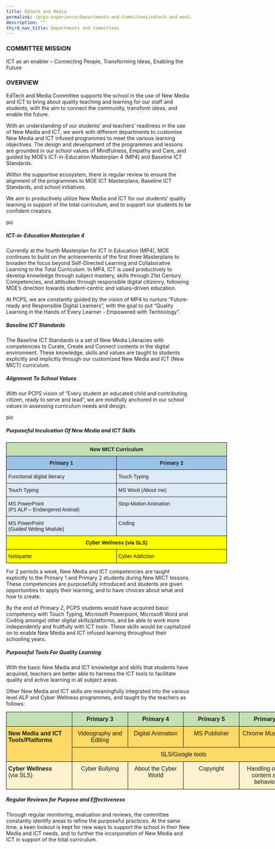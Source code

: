 ```yaml
---
title: Edtech and Media
permalink: /pcps-experience/Departments-and-Committees/edtech-and-media/
description: ""
third_nav_title: Departments and Committees
---
```

### COMMITTEE MISSION
ICT as an enabler – Connecting People, Transforming Ideas, Enabling the Future

### OVERVIEW
EdTech and Media Committee supports the school in the use of New Media and ICT to bring about quality teaching and learning for our staff and students, with the aim to connect the community, transform ideas, and enable the future.

With an understanding of our students’ and teachers’ readiness in the use of New Media and ICT, we work with different departments to customise New Media and ICT infused programmes to meet the various learning objectives. The design and development of the programmes and lessons are grounded in our school values of Mindfulness, Empathy and Care, and guided by MOE’s ICT-in-Education Masterplan 4 (MP4) and Baseline ICT Standards. 


Within the supportive ecosystem, there is regular review to ensure the alignment of the programmes to MOE ICT Masterplans, Baseline ICT Standards, and school initiatives.

We aim to productively utilize New Media and ICT for our students’ quality learning in support of the total curriculum, and to support our students to be confident creators.

pic


##### ICT-in-Education Masterplan 4

Currently at the fourth Masterplan for ICT in Education (MP4), MOE continues to build on the achievements of the first three Masterplans to broaden the focus beyond Self-Directed Learning and Collaborative Learning to the Total Curriculum. In MP4, ICT is used productively to develop knowledge through subject mastery, skills through 21st Century Competencies, and attitudes through responsible digital citizenry, following MOE’s direction towards student-centric and values-driven education.

At PCPS, we are constantly guided by the vision of MP4 to nurture “Future-ready and Responsible Digital Learners”, with the goal to put “Quality Learning in the Hands of Every Learner - Empowered with Technology”. 

##### Baseline ICT Standards

The Baseline ICT Standards is a set of New Media Literacies with competencies to Curate, Create and Connect contents in the digital environment. These knowledge, skills and values are taught to students explicitly and implicitly through our customized New Media and ICT (New MICT) curriculum.

##### Alignment To School Values

With our PCPS vision of “Every student an educated child and contributing citizen, ready to serve and lead”, we are mindfully anchored in our school values in assessing curriculum needs and design.

pic


##### Purposeful Inculcation Of New Media and ICT Skills

<style type="text/css">
.tg  {border-collapse:collapse;border-spacing:0;margin:0px auto;}
.tg td{border-color:black;border-style:solid;border-width:1px;font-family:Arial, sans-serif;font-size:14px;
  overflow:hidden;padding:10px 5px;word-break:normal;}
.tg th{border-color:black;border-style:solid;border-width:1px;font-family:Arial, sans-serif;font-size:14px;
  font-weight:normal;overflow:hidden;padding:10px 5px;word-break:normal;}
.tg .tg-1rmv{background-color:#DEEAF6;text-align:left;vertical-align:top}
.tg .tg-qjfd{background-color:#C5E0B3;font-weight:bold;text-align:center;vertical-align:top}
.tg .tg-a52s{background-color:#9CC2E5;font-weight:bold;text-align:center;vertical-align:top}
.tg .tg-hx81{background-color:#FF0;font-weight:bold;text-align:center;vertical-align:top}
.tg .tg-hw7o{background-color:#FF0;text-align:left;vertical-align:top}
</style>
<table class="tg" style="undefined;table-layout: fixed; width: 601px">
<colgroup>
<col style="width: 300px">
<col style="width: 301px">
</colgroup>
<tbody>
  <tr>
    <td class="tg-qjfd" colspan="2">New MICT Curriculum</td>
  </tr>
  <tr>
    <td class="tg-a52s">Primary 1</td>
    <td class="tg-a52s">Primary 2</td>
  </tr>
  <tr>
    <td class="tg-1rmv">Functional digital literacy</td>
    <td class="tg-1rmv">Touch Typing</td>
  </tr>
  <tr>
    <td class="tg-1rmv">Touch Typing</td>
    <td class="tg-1rmv">MS Word (About me)</td>
  </tr>
  <tr>
    <td class="tg-1rmv">MS PowerPoint<br>(P1 ALP – Endangered Animal)</td>
    <td class="tg-1rmv">Stop-Motion Animation</td>
  </tr>
  <tr>
    <td class="tg-1rmv">MS PowerPoint<br>(Guided Writing Module)</td>
    <td class="tg-1rmv">Coding</td>
  </tr>
  <tr>
    <td class="tg-hx81" colspan="2">Cyber Wellness (via SLS)</td>
  </tr>
  <tr>
    <td class="tg-hw7o">Netiquette</td>
    <td class="tg-hw7o">Cyber Addiction</td>
  </tr>
</tbody>
</table>

For 2 periods a week, New Media and ICT competencies are taught explicitly to the Primary 1 and Primary 2 students during New MICT lessons. These competencies are purposefully introduced and students are given opportunities to apply their learning, and to have choices about what and how to create.

By the end of Primary 2, PCPS students would have acquired basic competency with Touch Typing, Microsoft Powerpoint, Microsoft Word and Coding amongst other digital skills/platforms, and be able to work more independently and fruitfully with ICT tools. These skills would be capitalized on to enable New Media and ICT infused learning throughout their schooling years. 

  

##### Purposeful Tools For Quality Learning

With the basic New Media and ICT knowledge and skills that students have acquired, teachers are better able to harness the ICT tools to facilitate quality and active learning in all subject areas.

Other New Media and ICT skills are meaningfully integrated into the various level ALP and Cyber Wellness programmes, and taught by the teachers as follows:


<style type="text/css">
.tg  {border-collapse:collapse;border-spacing:0;margin:0px auto;}
.tg td{border-color:black;border-style:solid;border-width:1px;font-family:Arial, sans-serif;font-size:14px;
  overflow:hidden;padding:10px 5px;word-break:normal;}
.tg th{border-color:black;border-style:solid;border-width:1px;font-family:Arial, sans-serif;font-size:14px;
  font-weight:normal;overflow:hidden;padding:10px 5px;word-break:normal;}
.tg .tg-5ljz{background-color:#FFD966;font-size:16px;text-align:center;vertical-align:top}
.tg .tg-q36m{background-color:#FFD966;font-size:16px;font-weight:bold;text-align:left;vertical-align:top}
.tg .tg-gwkp{background-color:#C5E0B3;font-size:16px;font-weight:bold;text-align:center;vertical-align:top}
.tg .tg-efgq{background-color:#FFF2CC;font-size:16px;text-align:left;vertical-align:top}
.tg .tg-3na0{background-color:#FFF2CC;font-size:16px;text-align:center;vertical-align:top}
</style>
<table class="tg" style="undefined;table-layout: fixed; width: 787px">
<colgroup>
<col style="width: 179px">
<col style="width: 152px">
<col style="width: 152px">
<col style="width: 152px">
<col style="width: 152px">
</colgroup>
<tbody>
  <tr>
    <td class="tg-gwkp"></td>
    <td class="tg-gwkp">Primary 3</td>
    <td class="tg-gwkp">Primary 4</td>
    <td class="tg-gwkp">Primary 5</td>
    <td class="tg-gwkp">Primary 6</td>
  </tr>
  <tr>
    <td class="tg-q36m" rowspan="2">New Media and ICT Tools/Platforms</td>
    <td class="tg-5ljz">Videography and Editing</td>
    <td class="tg-5ljz">Digital Animation</td>
    <td class="tg-5ljz">MS Publisher</td>
    <td class="tg-5ljz">Chrome Music Lab</td>
  </tr>
  <tr>
    <td class="tg-5ljz" colspan="4">SLS/Google tools</td>
  </tr>
  <tr>
    <td class="tg-efgq"><span style="font-weight:bold">Cyber Wellness</span><br>(via SLS)</td>
    <td class="tg-3na0">Cyber Bullying</td>
    <td class="tg-3na0">About the Cyber World</td>
    <td class="tg-3na0">Copyright</td>
    <td class="tg-3na0">Handling online content and behaviour</td>
  </tr>
</tbody>
</table>


##### Regular Reviews for Purpose and Effectiveness

Through regular monitoring, evaluation and reviews, the committee constantly identify areas to refine the purposeful practices. At the same time, a keen lookout is kept for new ways to support the school in their New Media and ICT needs, and to further the incorporation of New Media and ICT in support of the total curriculum.
